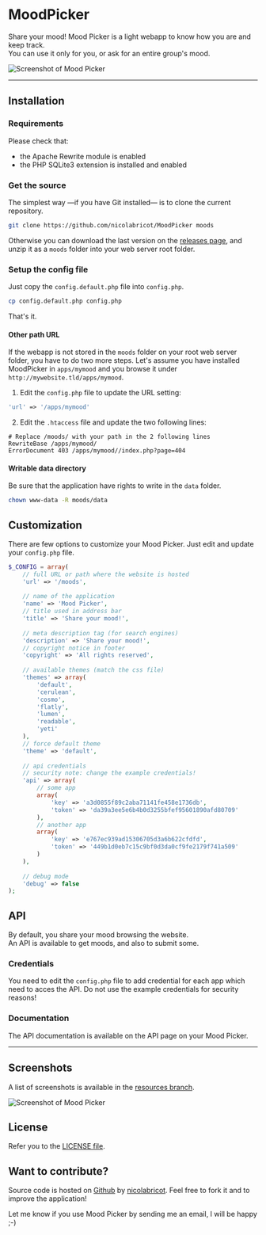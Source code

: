 # MoodPicker

Share your mood! Mood Picker is a light webapp to know how you are and keep track.  
You can use it only for you, or ask for an entire group's mood.

![Screenshot of Mood Picker](https://github.com/nicolabricot/MoodPicker/raw/master/moodpicker.png)

***

## Installation

### Requirements

Please check that:
* the Apache Rewrite module is enabled
* the PHP SQLite3 extension is installed and enabled

### Get the source

The simplest way —if you have Git installed— is to clone the current repository.

```sh
git clone https://github.com/nicolabricot/MoodPicker moods
```

Otherwise you can download the last version on the [releases page](https://github.com/nicolabricot/MoodPicker/releases), and unzip it as a `moods` folder into your web server root folder.

### Setup the config file

Just copy the `config.default.php` file into `config.php`.

```sh
cp config.default.php config.php
```

That's it.

#### Other path URL

If the webapp is not stored in the `moods` folder on your root web server folder, you have to do two more steps. Let's assume you have installed MoodPicker in `apps/mymood` and you browse it under `http://mywebsite.tld/apps/mymood`. 

1) Edit the `config.php` file to update the URL setting:
```php
'url' => '/apps/mymood'
```
2) Edit the `.htaccess` file and update the two following lines:
```
# Replace /moods/ with your path in the 2 following lines
RewriteBase /apps/mymood/
ErrorDocument 403 /apps/mymood//index.php?page=404
```

#### Writable data directory

Be sure that the application have rights to write in the `data` folder.

```sh
chown www-data -R moods/data
```

## Customization

There are few options to customize your Mood Picker.
Just edit and update your `config.php` file.

```php
$_CONFIG = array(
    // full URL or path where the website is hosted
    'url' => '/moods',
    
    // name of the application
    'name' => 'Mood Picker',
    // title used in address bar
    'title' => 'Share your mood!',
    
    // meta description tag (for search engines)
    'description' => 'Share your mood!',
    // copyright notice in footer
    'copyright' => 'All rights reserved',
    
    // available themes (match the css file)
    'themes' => array(
        'default',
        'cerulean',
        'cosmo',
        'flatly',
        'lumen',
        'readable',
        'yeti'
    ),
    // force default theme
    'theme' => 'default',
    
    // api credentials
    // security note: change the example credentials!
    'api' => array(
        // some app
        array(
            'key' => 'a3d0855f89c2aba71141fe458e1736db',
            'token' => 'da39a3ee5e6b4b0d3255bfef95601890afd80709'
        ),
        // another app
        array(
            'key' => 'e767ec939ad15306705d3a6b622cfdfd',
            'token' => '449b1d0eb7c15c9bf0d3da0cf9fe2179f741a509'
        )
    ),
    
    // debug mode
    'debug' => false
);
```

## API

By default, you share your mood browsing the website.  
An API is available to get moods, and also to submit some.

### Credentials

You need to edit the `config.php` file to add credential for each app which need to acces the API.
Do not use the example credentials for security reasons!

### Documentation

The API documentation is available on the API page on your Mood Picker.

***

## Screenshots

A list of screenshots is available in the [resources branch](https://github.com/nicolabricot/MoodPicker/blob/resources/screenshots/README.md).

![Screenshot of Mood Picker](https://github.com/nicolabricot/MoodPicker/raw/resources/screenshots/details-2013.png)

## License

Refer you to the [LICENSE file](https://github.com/nicolabricot/MoodPicker/blob/master/LICENSE).

## Want to contribute?

Source code is hosted on [Github](https://github.com/nicolabricot/MoodPicker) by [nicolabricot](http://nicolabricot.com). Feel free to fork it and to improve the application!

Let me know if you use Mood Picker by sending me an email, I will be happy ;-)

